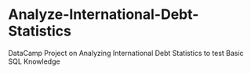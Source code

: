 # Analyze-International-Debt-Statistics
DataCamp Project on Analyzing International Debt Statistics to test Basic SQL Knowledge

